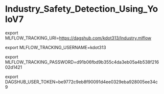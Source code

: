 # Industry_Safety_Detection_Using_YoloV7

export MLFLOW_TRACKING_URI=https://dagshub.com/kdot313/Industry.mlflow

export MLFLOW_TRACKING_USERNAME=kdot313

export MLFLOW_TRACKING_PASSWORD=d91b06fbd9b355c4da3eb05a4b538f21602d1421

export DAGSHUB_USER_TOKEN=be9772c9eb8f90091d4ee0329eba928005ee34c9

